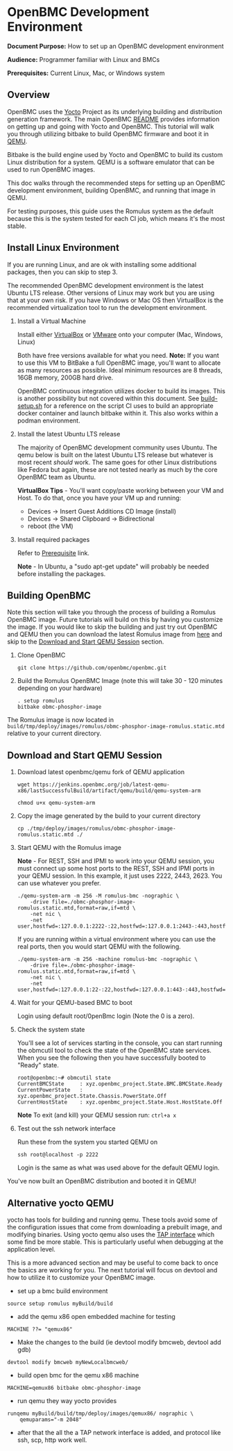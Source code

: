 # OpenBMC Development Environment

**Document Purpose:** How to set up an OpenBMC development environment

**Audience:** Programmer familiar with Linux and BMCs

**Prerequisites:** Current Linux, Mac, or Windows system

## Overview

OpenBMC uses the [Yocto](https://www.yoctoproject.org/) Project as its
underlying building and distribution generation framework. The main OpenBMC
[README](https://github.com/openbmc/openbmc/blob/master/README.md) provides
information on getting up and going with Yocto and OpenBMC. This tutorial will
walk you through utilizing bitbake to build OpenBMC firmware and boot it in
[QEMU](https://www.qemu.org/).

Bitbake is the build engine used by Yocto and OpenBMC to build its custom Linux
distribution for a system. QEMU is a software emulator that can be used to run
OpenBMC images.

This doc walks through the recommended steps for setting up an OpenBMC
development environment, building OpenBMC, and running that image in QEMU.

For testing purposes, this guide uses the Romulus system as the default because
this is the system tested for each CI job, which means it's the most stable.

## Install Linux Environment

If you are running Linux, and are ok with installing some additional packages,
then you can skip to step 3.

The recommended OpenBMC development environment is the latest Ubuntu LTS
release. Other versions of Linux may work but you are using that at your own
risk. If you have Windows or Mac OS then VirtualBox is the recommended
virtualization tool to run the development environment.

1. Install a Virtual Machine

   Install either [VirtualBox](https://www.virtualbox.org/wiki/Downloads) or
   [VMware](https://www.vmware.com/products/workstation-player/workstation-player-evaluation.html)
   onto your computer (Mac, Windows, Linux)

   Both have free versions available for what you need. **Note:** If you want to
   use this VM to BitBake a full OpenBMC image, you'll want to allocate as many
   resources as possible. Ideal minimum resources are 8 threads, 16GB memory,
   200GB hard drive.

   OpenBMC continuous integration utilizes docker to build its images. This is
   another possibility but not covered within this document. See
   [build-setup.sh](https://github.com/openbmc/openbmc-build-scripts/blob/master/build-setup.sh)
   for a reference on the script CI uses to build an appropriate docker
   container and launch bitbake within it. This also works within a podman
   environment.

2. Install the latest Ubuntu LTS release

   The majority of OpenBMC development community uses Ubuntu. The qemu below is
   built on the latest Ubuntu LTS release but whatever is most recent _should_
   work. The same goes for other Linux distributions like Fedora but again,
   these are not tested nearly as much by the core OpenBMC team as Ubuntu.

   **VirtualBox Tips** - You'll want copy/paste working between your VM and
   Host. To do that, once you have your VM up and running:

   - Devices -> Insert Guest Additions CD Image (install)
   - Devices -> Shared Clipboard -> Bidirectional
   - reboot (the VM)

3. Install required packages

   Refer to
   [Prerequisite](https://github.com/openbmc/openbmc/blob/master/README.md#1-prerequisite)
   link.

   **Note** - In Ubuntu, a "sudo apt-get update" will probably be needed before
   installing the packages.

## Building OpenBMC

Note this section will take you through the process of building a Romulus
OpenBMC image. Future tutorials will build on this by having you customize the
image. If you would like to skip the building and just try out OpenBMC and QEMU
then you can download the latest Romulus image from
[here](https://jenkins.openbmc.org/job/latest-master/label=docker-builder,target=romulus/lastSuccessfulBuild/artifact/openbmc/build/tmp/deploy/images/romulus/obmc-phosphor-image-romulus.static.mtd)
and skip to the
[Download and Start QEMU Session](#download-and-start-qemu-session) section.

1. Clone OpenBMC

   ```
   git clone https://github.com/openbmc/openbmc.git
   ```

2. Build the Romulus OpenBMC Image (note this will take 30 - 120 minutes
   depending on your hardware)

   ```
   . setup romulus
   bitbake obmc-phosphor-image
   ```

The Romulus image is now located in
`build/tmp/deploy/images/romulus/obmc-phosphor-image-romulus.static.mtd`
relative to your current directory.

## Download and Start QEMU Session

1. Download latest openbmc/qemu fork of QEMU application

   ```
   wget https://jenkins.openbmc.org/job/latest-qemu-x86/lastSuccessfulBuild/artifact/qemu/build/qemu-system-arm

   chmod u+x qemu-system-arm
   ```

2. Copy the image generated by the build to your current directory

   ```
   cp ./tmp/deploy/images/romulus/obmc-phosphor-image-romulus.static.mtd ./
   ```

3. Start QEMU with the Romulus image

   **Note** - For REST, SSH and IPMI to work into your QEMU session, you must
   connect up some host ports to the REST, SSH and IPMI ports in your QEMU
   session. In this example, it just uses 2222, 2443, 2623. You can use whatever
   you prefer.

   ```
   ./qemu-system-arm -m 256 -M romulus-bmc -nographic \
       -drive file=./obmc-phosphor-image-romulus.static.mtd,format=raw,if=mtd \
       -net nic \
       -net user,hostfwd=:127.0.0.1:2222-:22,hostfwd=:127.0.0.1:2443-:443,hostfwd=udp:127.0.0.1:2623-:623,hostname=qemu
   ```

   If you are running within a virtual environment where you can use the real
   ports, then you would start QEMU with the following.

   ```
   ./qemu-system-arm -m 256 -machine romulus-bmc -nographic \
       -drive file=./obmc-phosphor-image-romulus.static.mtd,format=raw,if=mtd \
       -net nic \
       -net user,hostfwd=:127.0.0.1:22-:22,hostfwd=:127.0.0.1:443-:443,hostfwd=tcp:127.0.0.1:80-:80,hostfwd=tcp:127.0.0.1:2200-:2200,hostfwd=udp:127.0.0.1:623-:623,hostfwd=udp:127.0.0.1:664-:664,hostname=qemu
   ```

4. Wait for your QEMU-based BMC to boot

   Login using default root/0penBmc login (Note the 0 is a zero).

5. Check the system state

   You'll see a lot of services starting in the console, you can start running
   the obmcutil tool to check the state of the OpenBMC state services. When you
   see the following then you have successfully booted to "Ready" state.

   ```
   root@openbmc:~# obmcutil state
   CurrentBMCState     : xyz.openbmc_project.State.BMC.BMCState.Ready
   CurrentPowerState   : xyz.openbmc_project.State.Chassis.PowerState.Off
   CurrentHostState    : xyz.openbmc_project.State.Host.HostState.Off
   ```

   **Note** To exit (and kill) your QEMU session run: `ctrl+a x`

6. Test out the ssh network interface

   Run these from the system you started QEMU on

   ```
   ssh root@localhost -p 2222
   ```

   Login is the same as what was used above for the default QEMU login.

You've now built an OpenBMC distribution and booted it in QEMU!

## Alternative yocto QEMU

yocto has tools for building and running qemu. These tools avoid some of the
configuration issues that come from downloading a prebuilt image, and modifying
binaries. Using yocto qemu also uses the
[TAP interface](https://www.kernel.org/doc/Documentation/networking/tuntap.txt)
which some find be more stable. This is particularly useful when debugging at
the application level.

This is a more advanced section and may be useful to come back to once the
basics are working for you. The next tutorial will focus on devtool and how to
utilize it to customize your OpenBMC image.

- set up a bmc build environment

```
source setup romulus myBuild/build
```

- add the qemu x86 open embedded machine for testing

```
MACHINE ??= "qemux86"
```

- Make the changes to the build (ie devtool modify bmcweb, devtool add gdb)

```
devtool modify bmcweb myNewLocalbmcweb/
```

- build open bmc for the qemu x86 machine

```
MACHINE=qemux86 bitbake obmc-phosphor-image
```

- run qemu they way yocto provides

```
runqemu myBuild/build/tmp/deploy/images/qemux86/ nographic \
    qemuparams="-m 2048"
```

- after that the all the a TAP network interface is added, and protocol like
  ssh, scp, http work well.
